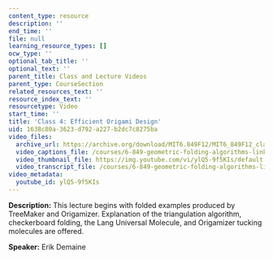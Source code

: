 ```yaml
---
content_type: resource
description: ''
end_time: ''
file: null
learning_resource_types: []
ocw_type: ''
optional_tab_title: ''
optional_text: ''
parent_title: Class and Lecture Videos
parent_type: CourseSection
related_resources_text: ''
resource_index_text: ''
resourcetype: Video
start_time: ''
title: 'Class 4: Efficient Origami Design'
uid: 1638c80a-3623-d792-a227-b2dc7c8275ba
video_files:
  archive_url: https://archive.org/download/MIT6.849F12/MIT6_849F12_class04_300k.mp4
  video_captions_file: /courses/6-849-geometric-folding-algorithms-linkages-origami-polyhedra-fall-2012/08b66ae3b2f45406afb4cd6e0882212d_ylQ5-9f5KIs.vtt
  video_thumbnail_file: https://img.youtube.com/vi/ylQ5-9f5KIs/default.jpg
  video_transcript_file: /courses/6-849-geometric-folding-algorithms-linkages-origami-polyhedra-fall-2012/b67bcae394e440e6691812c6c9c6423d_ylQ5-9f5KIs.pdf
video_metadata:
  youtube_id: ylQ5-9f5KIs
---
```


**Description:** This lecture begins with folded examples produced by TreeMaker and Origamizer. Explanation of the triangulation algorithm, checkerboard folding, the Lang Universal Molecule, and Origamizer tucking molecules are offered.

**Speaker:** Erik Demaine



